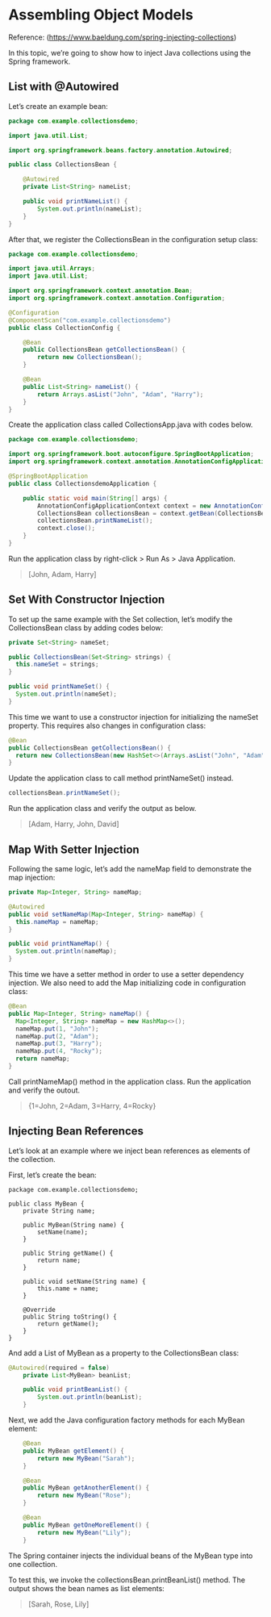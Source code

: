 # Assembling Object Models

Reference: (https://www.baeldung.com/spring-injecting-collections)

In this topic, we’re going to show how to inject Java collections using the Spring framework.

## List with @Autowired

Let’s create an example bean:

```java
package com.example.collectionsdemo;

import java.util.List;

import org.springframework.beans.factory.annotation.Autowired;

public class CollectionsBean {

    @Autowired
    private List<String> nameList;

    public void printNameList() {
        System.out.println(nameList);
    }
}
```

After that, we register the CollectionsBean in the configuration setup class:

```java
package com.example.collectionsdemo;

import java.util.Arrays;
import java.util.List;

import org.springframework.context.annotation.Bean;
import org.springframework.context.annotation.Configuration;

@Configuration
@ComponentScan("com.example.collectionsdemo")
public class CollectionConfig {

	@Bean
	public CollectionsBean getCollectionsBean() {
		return new CollectionsBean();
	}

	@Bean
	public List<String> nameList() {
		return Arrays.asList("John", "Adam", "Harry");
	}
}
```

Create the application class called CollectionsApp.java with codes below.

```java
package com.example.collectionsdemo;

import org.springframework.boot.autoconfigure.SpringBootApplication;
import org.springframework.context.annotation.AnnotationConfigApplicationContext;

@SpringBootApplication
public class CollectionsdemoApplication {

	public static void main(String[] args) {
		AnnotationConfigApplicationContext context = new AnnotationConfigApplicationContext(CollectionsConfig.class);
		CollectionsBean collectionsBean = context.getBean(CollectionsBean.class);
		collectionsBean.printNameList();
		context.close();
	}
}
```

Run the application class by right-click > Run As > Java Application.

> [John, Adam, Harry]

## Set With Constructor Injection

To set up the same example with the Set collection, let’s modify the CollectionsBean class by adding codes below:

```java
private Set<String> nameSet;

public CollectionsBean(Set<String> strings) {
  this.nameSet = strings;
}

public void printNameSet() {
  System.out.println(nameSet);
}
```

This time we want to use a constructor injection for initializing the nameSet property. This requires also changes in configuration class:

```java
@Bean
public CollectionsBean getCollectionsBean() {
  return new CollectionsBean(new HashSet<>(Arrays.asList("John", "Adam", "Harry", "David")));
}
```

Update the application class to call method printNameSet() instead.

```java
collectionsBean.printNameSet();
```

Run the application class and verify the output as below.
> [Adam, Harry, John, David]

## Map With Setter Injection

Following the same logic, let’s add the nameMap field to demonstrate the map injection:

```java
private Map<Integer, String> nameMap;

@Autowired
public void setNameMap(Map<Integer, String> nameMap) {
  this.nameMap = nameMap;
}

public void printNameMap() {
  System.out.println(nameMap);
}
```

This time we have a setter method in order to use a setter dependency injection. We also need to add the Map initializing code in configuration class:

```java
@Bean
public Map<Integer, String> nameMap() {
  Map<Integer, String> nameMap = new HashMap<>();
  nameMap.put(1, "John");
  nameMap.put(2, "Adam");
  nameMap.put(3, "Harry");
  nameMap.put(4, "Rocky");
  return nameMap;
}
```

Call printNameMap() method in the application class. Run the application and verify the outout.
> {1=John, 2=Adam, 3=Harry, 4=Rocky}

## Injecting Bean References

Let’s look at an example where we inject bean references as elements of the collection.

First, let’s create the bean:

```
package com.example.collectionsdemo;

public class MyBean {
	private String name;
	
	public MyBean(String name) {
		setName(name);
	}

	public String getName() {
		return name;
	}

	public void setName(String name) {
		this.name = name;
	}

	@Override
	public String toString() {
		return getName();
	}
}
```

And add a List of MyBean as a property to the CollectionsBean class:

```java
@Autowired(required = false)
	private List<MyBean> beanList;

	public void printBeanList() {
		System.out.println(beanList);
	}
```

Next, we add the Java configuration factory methods for each MyBean element:

```java
	@Bean
	public MyBean getElement() {
		return new MyBean("Sarah");
	}

	@Bean
	public MyBean getAnotherElement() {
		return new MyBean("Rose");
	}

	@Bean
	public MyBean getOneMoreElement() {
		return new MyBean("Lily");
	}
```

The Spring container injects the individual beans of the MyBean type into one collection.

To test this, we invoke the collectionsBean.printBeanList() method. The output shows the bean names as list elements:
> [Sarah, Rose, Lily]
